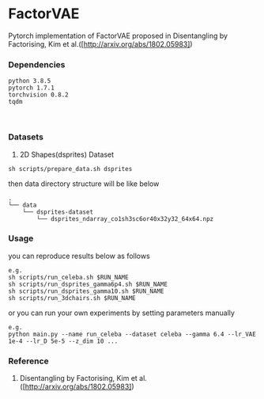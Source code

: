 # FactorVAE
Pytorch implementation of FactorVAE proposed in Disentangling by Factorising, Kim et al.([http://arxiv.org/abs/1802.05983])
<br>

### Dependencies
```
python 3.8.5
pytorch 1.7.1
torchvision 0.8.2
tqdm
```
<br>

### Datasets
1. 2D Shapes(dsprites) Dataset
```
sh scripts/prepare_data.sh dsprites
```

then data directory structure will be like below<br>
```
.
└── data
    └── dsprites-dataset
        └── dsprites_ndarray_co1sh3sc6or40x32y32_64x64.npz
```

### Usage
you can reproduce results below as follows
```
e.g.
sh scripts/run_celeba.sh $RUN_NAME
sh scripts/run_dsprites_gamma6p4.sh $RUN_NAME
sh scripts/run_dsprites_gamma10.sh $RUN_NAME
sh scripts/run_3dchairs.sh $RUN_NAME
```
or you can run your own experiments by setting parameters manually
```
e.g.
python main.py --name run_celeba --dataset celeba --gamma 6.4 --lr_VAE 1e-4 --lr_D 5e-5 --z_dim 10 ...
```

### Reference
1. Disentangling by Factorising, Kim et al.([http://arxiv.org/abs/1802.05983])


[http://arxiv.org/abs/1802.05983]: http://arxiv.org/abs/1802.05983
[download]: http://mmlab.ie.cuhk.edu.hk/projects/CelebA.html
